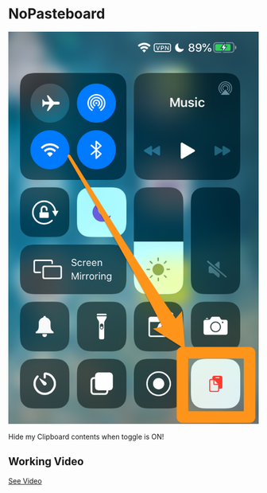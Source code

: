 # NoPasteboard

![1](images/1.png)

Hide my Clipboard contents when toggle is ON!

## Working Video

[See Video](images/1.gif)
